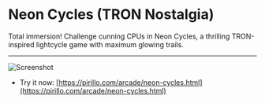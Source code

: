 
# Neon Cycles (TRON Nostalgia)

Total immersion! Challenge cunning CPUs in Neon Cycles, a thrilling TRON-inspired lightcycle game with maximum glowing trails.

---

![Screenshot](https://github.com/ChrisPirillo/neon-cycles/blob/main/assets/screenshot.png?raw=true)

* Try it now: [https://pirillo.com/arcade/neon-cycles.html](https://pirillo.com/arcade/neon-cycles.html)
